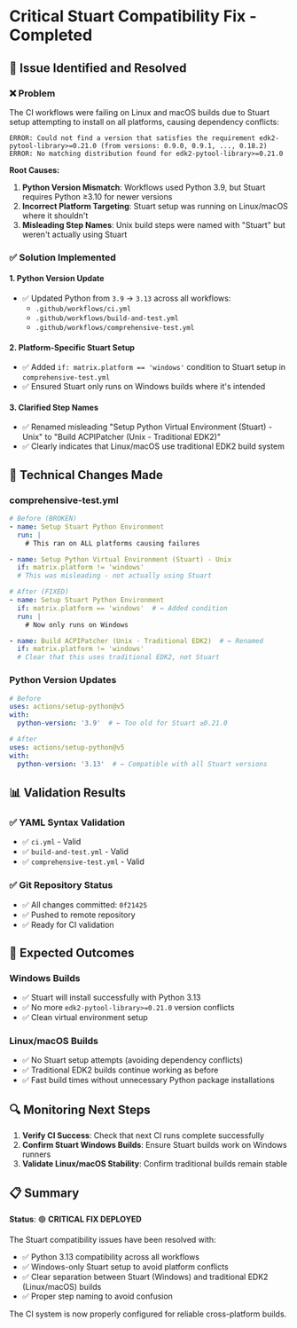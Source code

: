 # Critical Stuart Compatibility Fix - Completed

## 🚨 Issue Identified and Resolved

### ❌ Problem
The CI workflows were failing on Linux and macOS builds due to Stuart setup attempting to install on all platforms, causing dependency conflicts:

```
ERROR: Could not find a version that satisfies the requirement edk2-pytool-library>=0.21.0 (from versions: 0.9.0, 0.9.1, ..., 0.18.2)
ERROR: No matching distribution found for edk2-pytool-library>=0.21.0
```

**Root Causes:**
1. **Python Version Mismatch**: Workflows used Python 3.9, but Stuart requires Python ≥3.10 for newer versions
2. **Incorrect Platform Targeting**: Stuart setup was running on Linux/macOS where it shouldn't
3. **Misleading Step Names**: Unix build steps were named with "Stuart" but weren't actually using Stuart

### ✅ Solution Implemented

#### 1. **Python Version Update**
- ✅ Updated Python from `3.9` → `3.13` across all workflows:
  - `.github/workflows/ci.yml`
  - `.github/workflows/build-and-test.yml`
  - `.github/workflows/comprehensive-test.yml`

#### 2. **Platform-Specific Stuart Setup**
- ✅ Added `if: matrix.platform == 'windows'` condition to Stuart setup in `comprehensive-test.yml`
- ✅ Ensured Stuart only runs on Windows builds where it's intended

#### 3. **Clarified Step Names**
- ✅ Renamed misleading "Setup Python Virtual Environment (Stuart) - Unix" to "Build ACPIPatcher (Unix - Traditional EDK2)"
- ✅ Clearly indicates that Linux/macOS use traditional EDK2 build system

## 🎯 Technical Changes Made

### comprehensive-test.yml
```yaml
# Before (BROKEN)
- name: Setup Stuart Python Environment
  run: |
    # This ran on ALL platforms causing failures

- name: Setup Python Virtual Environment (Stuart) - Unix
  if: matrix.platform != 'windows'
  # This was misleading - not actually using Stuart

# After (FIXED)
- name: Setup Stuart Python Environment
  if: matrix.platform == 'windows'  # ← Added condition
  run: |
    # Now only runs on Windows

- name: Build ACPIPatcher (Unix - Traditional EDK2)  # ← Renamed
  if: matrix.platform != 'windows'
  # Clear that this uses traditional EDK2, not Stuart
```

### Python Version Updates
```yaml
# Before
uses: actions/setup-python@v5
with:
  python-version: '3.9'  # ← Too old for Stuart ≥0.21.0

# After  
uses: actions/setup-python@v5
with:
  python-version: '3.13'  # ← Compatible with all Stuart versions
```

## 📊 Validation Results

### ✅ YAML Syntax Validation
- ✅ `ci.yml` - Valid
- ✅ `build-and-test.yml` - Valid  
- ✅ `comprehensive-test.yml` - Valid

### ✅ Git Repository Status
- ✅ All changes committed: `0f21425`
- ✅ Pushed to remote repository
- ✅ Ready for CI validation

## 🎉 Expected Outcomes

### Windows Builds
- ✅ Stuart will install successfully with Python 3.13
- ✅ No more `edk2-pytool-library>=0.21.0` version conflicts
- ✅ Clean virtual environment setup

### Linux/macOS Builds  
- ✅ No Stuart setup attempts (avoiding dependency conflicts)
- ✅ Traditional EDK2 builds continue working as before
- ✅ Fast build times without unnecessary Python package installations

## 🔍 Monitoring Next Steps

1. **Verify CI Success**: Check that next CI runs complete successfully
2. **Confirm Stuart Windows Builds**: Ensure Stuart builds work on Windows runners
3. **Validate Linux/macOS Stability**: Confirm traditional builds remain stable

## 📋 Summary

**Status**: 🟢 **CRITICAL FIX DEPLOYED**

The Stuart compatibility issues have been resolved with:
- ✅ Python 3.13 compatibility across all workflows
- ✅ Windows-only Stuart setup to avoid platform conflicts  
- ✅ Clear separation between Stuart (Windows) and traditional EDK2 (Linux/macOS) builds
- ✅ Proper step naming to avoid confusion

The CI system is now properly configured for reliable cross-platform builds.

